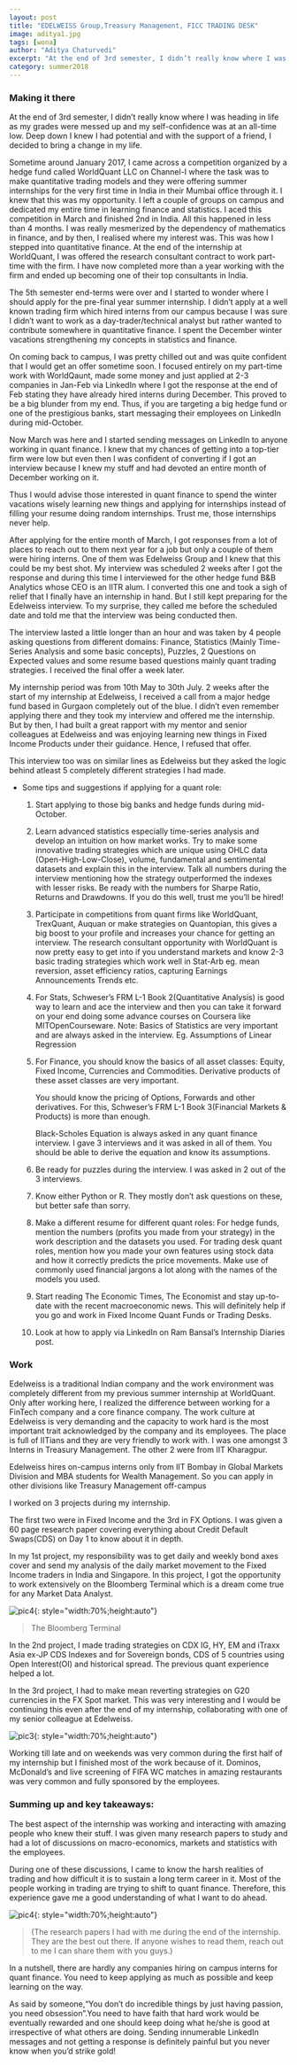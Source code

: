 ```yaml
---
layout: post
title: "EDELWEISS Group,Treasury Management, FICC TRADING DESK"
image: aditya1.jpg
tags: [wona]
author: "Aditya Chaturvedi"
excerpt: "At the end of 3rd semester, I didn’t really know where I was heading in life as my grades were messed up and my self-confidence was at an all-time low. Deep down I knew I had potential and with the support of a friend, I decided to bring a change in my life."
category: summer2018
---
```


### Making it there

At the end of 3rd semester, I didn’t really know where I was heading in life as my grades were messed up and my self-confidence was at an all-time low. Deep down I knew I had potential and with the support of a friend, I decided to bring a change in my life.

Sometime around January 2017, I came across a competition organized by a hedge fund called WorldQuant LLC on Channel-I where the task was to make quantitative trading models and they were offering summer internships for the very first time in India in their Mumbai office through it. I knew that this was my opportunity. I left a couple of groups on campus and dedicated my entire time in learning finance and statistics. I aced this competition in March and finished 2nd in India. All this happened in less than 4 months. I was really mesmerized by the dependency of mathematics in finance, and by then, I realised where my interest was. This was how I stepped into quantitative finance.
At the end of the internship at WorldQuant, I was offered the research consultant contract to work part-time with the firm. I have now completed more than a year working with the firm and ended up becoming one of their top consultants in India.

The 5th semester end-terms were over and I started to wonder where I should apply for the pre-final year summer internship. I didn’t apply at a well known trading firm which hired interns from our campus because I was sure I didn’t want to work as a day-trader/technical analyst but rather wanted to contribute somewhere in quantitative finance.
I spent the December winter vacations strengthening my concepts in statistics and finance.

On coming back to campus, I was pretty chilled out and was quite confident that I would get an offer sometime soon. I focused entirely on my part-time work with WorldQaunt, made some money and just applied at 2-3 companies in Jan-Feb via LinkedIn where I got the response at the end of Feb stating they have already hired interns during December. This proved to be a big blunder from my end. Thus, if you are targeting a big hedge fund or one of the prestigious banks, start messaging their employees on LinkedIn during mid-October.

Now March was here and I started sending messages on LinkedIn to anyone working in quant finance. I knew that my chances of getting into a top-tier firm were low but even then I was confident of converting if I got an interview because I knew my stuff and had devoted an entire month of December working on it.

Thus I would advise those interested in quant finance to spend the winter vacations wisely learning new things and applying for internships instead of filling your resume doing random internships. Trust me, those internships never help.

After applying for the entire month of March, I got responses from a lot of places to reach out to them next year for a job but only a couple of them were hiring interns. One of them was Edelweiss Group and I knew that this could be my best shot. My interview was scheduled 2 weeks after I got the response and during this time I interviewed for the other hedge fund B&B Analytics whose CEO is an IITR alum. I converted this one and took a sigh of relief that I finally have an internship in hand. But I still kept preparing for the Edelweiss interview. To my surprise, they called me before the scheduled date and told me that the interview was being conducted then.

The interview lasted a little longer than an hour and was taken by 4 people asking questions from different domains: Finance, Statistics (Mainly Time-Series Analysis and some basic concepts), Puzzles, 2 Questions on Expected values and some resume based questions mainly quant trading strategies. I received the final offer a week later.

My internship period was from 10th May to 30th July. 2 weeks after the start of my internship at Edelweiss, I received a call from a major hedge fund based in Gurgaon completely out of the blue. I didn’t even remember applying there and they took my interview and offered me the internship. But by then, I had built a great rapport with my mentor and senior colleagues at Edelweiss and was enjoying learning new things in Fixed Income Products under their guidance. Hence, I refused that offer.

This interview too was on similar lines as Edelweiss but they asked the logic behind atleast 5 completely different strategies I had made.

- Some tips and suggestions if applying for a quant role:

  1.  Start applying to those big banks and hedge funds during mid-October.
  2.  Learn advanced statistics especially time-series analysis and develop an intuition on how market works. Try to make some innovative trading strategies which are unique using OHLC data (Open-High-Low-Close), volume, fundamental and sentimental datasets and explain this in the interview. Talk all numbers during the interview mentioning how the strategy outperformed the indexes with lesser risks. Be ready with the numbers for Sharpe Ratio, Returns and Drawdowns. If you do this well, trust me you’ll be hired!
  3.  Participate in competitions from quant firms like WorldQuant, TrexQuant, Auquan or make strategies on Quantopian, this gives a big boost to your profile and increases your chance for getting an interview. The research consultant opportunity with WorldQuant is now pretty easy to get into if you understand markets and know 2-3 basic trading strategies which work well in Stat-Arb eg. mean reversion, asset efficiency ratios, capturing Earnings Announcements Trends etc.
  4.  For Stats, Schweser’s FRM L-1 Book 2(Quantitative Analysis) is good way to learn and ace the interview and then you can take it forward on your end doing some advance courses on Coursera like MITOpenCourseware. Note: Basics of Statistics are very important and are always asked in the interview. Eg. Assumptions of Linear Regression
  5.  For Finance, you should know the basics of all asset classes: Equity, Fixed Income, Currencies and Commodities. Derivative products of these asset classes are very important.

      You should know the pricing of Options, Forwards and other derivatives. For this, Schweser’s FRM L-1 Book 3(Financial Markets & Products) is more than enough.

      Black-Scholes Equation is always asked in any quant finance interview. I gave 3 interviews and it was asked in all of them. You should be able to derive the equation and know its assumptions.

  6.  Be ready for puzzles during the interview. I was asked in 2 out of the 3 interviews.
  7.  Know either Python or R. They mostly don’t ask questions on these, but better safe than sorry.
  8.  Make a different resume for different quant roles: For hedge funds, mention the numbers (profits you made from your strategy) in the work description and the datasets you used. For trading desk quant roles, mention how you made your own features using stock data and how it correctly predicts the price movements. Make use of commonly used financial jargons a lot along with the names of the models you used.
  9.  Start reading The Economic Times, The Economist and stay up-to-date with the recent macroeconomic news. This will definitely help if you go and work in Fixed Income Quant Funds or Trading Desks.
  10. Look at how to apply via LinkedIn on Ram Bansal’s Internship Diaries post.

### Work

Edelweiss is a traditional Indian company and the work environment was completely different from my previous summer internship at WorldQuant. Only after working here, I realized the difference between working for a FinTech company and a core finance company. The work culture at Edelweiss is very demanding and the capacity to work hard is the most important trait acknowledged by the company and its employees. The place is full of IITians and they are very friendly to work with. I was one amongst 3 Interns in Treasury Management. The other 2 were from IIT Kharagpur.

Edelweiss hires on-campus interns only from IIT Bombay in Global Markets Division and MBA students for Wealth Management. So you can apply in other divisions like Treasury Management off-campus

I worked on 3 projects during my internship.

The first two were in Fixed Income and the 3rd in FX Options. I was given a 60 page research paper covering everything about Credit Default Swaps(CDS) on Day 1 to know about it in depth.

In my 1st project, my responsibility was to get daily and weekly bond axes cover and send my analysis of the daily market movement to the Fixed Income traders in India and Singapore. In this project, I got the opportunity to work extensively on the Bloomberg Terminal which is a dream come true for any Market Data Analyst.

![pic4](/images/posts/aditya2.jpg){: style="width:70%;height:auto"}

> The Bloomberg Terminal

In the 2nd project, I made trading strategies on CDX IG, HY, EM and iTraxx Asia ex-JP CDS Indexes and for Sovereign bonds, CDS of 5 countries using Open Interest(OI) and historical spread. The previous quant experience helped a lot.

In the 3rd project, I had to make mean reverting strategies on G20 currencies in the FX Spot market. This was very interesting and I would be continuing this even after the end of my internship, collaborating with one of my senior colleague at Edelweiss.

![pic3](/images/posts/aditya3.jpg){: style="width:70%;height:auto"}

Working till late and on weekends was very common during the first half of my internship but I finished most of the work because of it. Dominos, McDonald’s and live screening of FIFA WC matches in amazing restaurants was very common and fully sponsored by the employees.

### Summing up and key takeaways:

The best aspect of the internship was working and interacting with amazing people who knew their stuff. I was given many research papers to study and had a lot of discussions on macro-economics, markets and statistics with the employees.

During one of these discussions, I came to know the harsh realities of trading and how difficult it is to sustain a long term career in it. Most of the people working in trading are trying to shift to quant finance. Therefore, this experience gave me a good understanding of what I want to do ahead.

![pic4](/images/posts/aditya4.jpg){: style="width:70%;height:auto"}

> (The research papers I had with me during the end of the internship. They are the best out there. If anyone wishes to read them, reach out to me I can share them with you guys.)

In a nutshell, there are hardly any companies hiring on campus interns for quant finance. You need to keep applying as much as possible and keep learning on the way.

As said by someone,“You don’t do incredible things by just having passion, you need obsession”.You need to have faith that hard work would be eventually rewarded and one should keep doing what he/she is good at irrespective of what others are doing. Sending innumerable LinkedIn messages and not getting a response is definitely painful but you never know when you’d strike gold!
